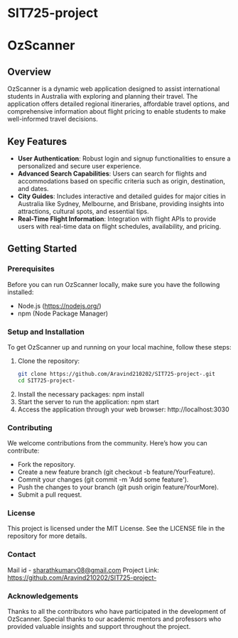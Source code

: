 # SIT725-project
# OzScanner

## Overview
OzScanner is a dynamic web application designed to assist international students in Australia with exploring and planning their travel. The application offers detailed regional itineraries, affordable travel options, and comprehensive information about flight pricing to enable students to make well-informed travel decisions.

## Key Features
- **User Authentication**: Robust login and signup functionalities to ensure a personalized and secure user experience.
- **Advanced Search Capabilities**: Users can search for flights and accommodations based on specific criteria such as origin, destination, and dates.
- **City Guides**: Includes interactive and detailed guides for major cities in Australia like Sydney, Melbourne, and Brisbane, providing insights into attractions, cultural spots, and essential tips.
- **Real-Time Flight Information**: Integration with flight APIs to provide users with real-time data on flight schedules, availability, and pricing.

## Getting Started

### Prerequisites
Before you can run OzScanner locally, make sure you have the following installed:
- Node.js (https://nodejs.org/)
- npm (Node Package Manager)

### Setup and Installation
To get OzScanner up and running on your local machine, follow these steps:

1. Clone the repository:
   ```bash
   git clone https://github.com/Aravind210202/SIT725-project-.git
   cd SIT725-project-
2. Install the necessary packages:
   npm install
3. Start the server to run the application:
   npm start
4. Access the application through your web browser:
   http://localhost:3030

### Contributing
We welcome contributions from the community. Here’s how you can contribute:

- Fork the repository.
- Create a new feature branch (git checkout -b feature/YourFeature).
- Commit your changes (git commit -m 'Add some feature').
- Push the changes to your branch (git push origin feature/YourMore).
- Submit a pull request.

### License
This project is licensed under the MIT License. See the LICENSE file in the repository for more details.

### Contact
Mail id - sharathkumarv08@gmail.com
Project Link: https://github.com/Aravind210202/SIT725-project-

### Acknowledgements
Thanks to all the contributors who have participated in the development of OzScanner.
Special thanks to our academic mentors and professors who provided valuable insights and support throughout the project.

